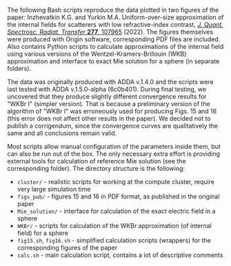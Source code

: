 The following Bash scripts reproduce the data plotted in two figures of the paper: Inzhevatkin K.G. and Yurkin M.A. Uniform-over-size approximation of the internal fields for scatterers with low refractive-index contrast, [_J. Quant. Spectrosc. Radiat. Transfer_ **277**, 107965](http://doi.org/10.1016/j.jqsrt.2021.107965) (2022). The figures themselves were produced with Origin software, corresponding PDF files are included. Also contains Python scripts to calculate approximations of the internal field using various versions of the Wentzel-Kramers-Brillouin (WKB) approximation and interface to exact Mie solution for a sphere (in separate folders).

The data was originally produced with ADDA v.1.4.0 and the scripts were last tested with ADDA v.1.5.0-alpha (6c0b401). During final testing, we uncovered that they produce slightly different convergence results for "WKBr I" (simpler version). That is because a preliminary version of the algorithm of "WKBr I" was erroneously used for producing Figs. 15 and 16 (this error does not affect other results in the paper). We decided not to publish a corrigendum, since the convergence curves are qualitatively the same and all conclusions remain valid.

Most scripts allow manual configuration of the parameters inside them, but can also be run out of the box. The only necessary extra effort is providing external tools for calculation of reference Mie solution (see the corresponding folder). The directory structure is the following:

* `cluster/` - realistic scripts for working at the compute cluster, require very large simulation time
* `figs_pub/` - figures 15 and 16 in PDF format, as published in the original paper 
* `Mie_solution/` - interface for calculation of the exact electric field in a sphere
* `WKBr/` - scripts for calculation of the WKBr approximation (of internal field) for a sphere
* `fig15.sh`, `fig16.sh` - simplified calculation scripts (wrappers) for the corresponding figures of the paper
* `calc.sh` - main calculation script, contains a lot of descriptive comments

